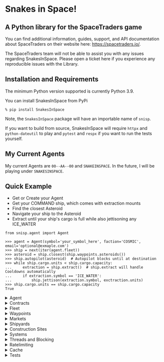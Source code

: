 # Snakes in Space!
## A Python library for the SpaceTraders game

You can find additional information, guides, support, and API documentation about SpaceTraders on their website here: https://spacetraders.io/.


The SpaceTraders team will not be able to assist you with any issues regarding SnakesInSpace. Please open a ticket here if you experience any reproducible issues with the Library.

## Installation and Requirements

The minimum Python version supported is currently Python 3.9.

You can install SnakesInSpace from PyPi

```
% pip install SnakesInSpace
```

Note, the `SnakesInSpace` package will have an importable name of `snisp`.

If you want to build from source, SnakesInSpace will require `httpx` and `python-dateutil` to play and `pytest` and `respx` if you want to run the tests yourself.

## My Current Agents

My current Agents are `00--AA--00` and `SNAKEINSPACE`. In the future, I will be playing under `SNAKESINSPACE`.



## Quick Example

* Get or Create your Agent
* Get your COMMAND ship, which comes with extraction mounts
* Find the closest Asteroid
* Navigate your ship to the Asteroid
* Extract until your ship's cargo is full while also jettisoning any ICE_WATER

```python3
from snisp.agent import Agent

>>> agent = Agent(symbol='your_symbol_here', faction='COSMIC', email='optional@exmaple.com')
>>> ship = next(iter(agent.fleet))
>>> asteroid = ship.closest(ship.waypoints.asteroids())
>>> ship.autopilot(asteroid)  # Autopilot blocks until at destination
>>> while ship.cargo.units < ship.cargo.capacity:
...     extraction = ship.extract()  # ship.extract will handle Cooldowns automatically
...     if extraction.symbol == 'ICE_WATER':
...         ship.jettison(extraction.symbol, exctraction.units)
>>> ship.cargo.units == ship.cargo.capacity
True
```



<details>
<summary>Agent</summary>

The `Agent` represents your Player in SpaceTraders.

```python3
from snisp.agent import Agent

>>> agent = Agent(symbol='your_symbol_here', faction='COSMIC', email='optional@exmaple.com')
>>> agent.symbol
'your_symbol_here'
>>> agent.token
'AGENT_TOKEN_STRING'
```

Your `symbol` is your callsign in SpaceTraders. The `email` field is entirely optional.

If you already know your `token`, you can also access your `Agent` directly by
```python3
>>> agent = Agent(symbol='your_symbol_here', token='your_spacetraders_token')
>>> agent.symbol
'your_symbol_here'
>>> agent.token
'your_spacetraders_token'
```

SpaceTraders is still in the Alpha phase so expect a full system restart every 2-3 weeks. If a restart occurs, you will have to manually reset your local config and attempt to log in again.

```python3
from snisp import agent

>>> agent = agent.Agent(symbol='your_symbol_here', faction='COSMIC', email='optional@exmaple.com')
>>> agent.data
snisp.exceptions.ClientError: Message: Failed to parse token. Token version does not match the server. Server resets happen on a weekly to bi-weekly frequency during alpha. After a reset, you should re-register your agent. Expected: v2.2.0, Actual: v2.1.5 | Code: 401 | Data: {'expected': 'v2.2.0', 'actual': 'v2.1.5'}
>>> snisp.agent.reset()
>>> agent = agent.Agent(symbol='your_symbol_here', faction='COSMIC', email='optional@exmaple.com')
>>> agent.data
PlayerData({'accountId': 'AGENT_TOKEN_ID', 'symbol': 'YOUR_SYMBOL_HERE', 'headquarters': 'X1-CC27-A1', 'credits': 100000, 'startingFaction': 'COSMIC', 'shipCount': 2})
```

It is up to the user to handle resetting their own account and managing their tokens across devices.


The default `Faction` is "COSMIC," which is guaranteed to work. The complete list of Factions is 
`AEGIS`, `ANCIENTS`, `ASTRO`, `COBALT`, `CORSAIRS`, `COSMIC`, `CULT`, `DOMINION`, `ECHO`, `ETHEREAL`, `GALACTIC`, `LORDS`, `OBSIDIAN`, `OMEGA`, `QUANTUM`, `SHADOW`, `SOLITARY`, `UNITED`, and `VOID`. Not all `Factions` may be supported at this time by SpaceTraders. If in doubt, use "COSMIC."


**Accessing Your Agent**

You can access your Agent from any SnakesInSpace object.

From your ship,

```python3
>>> ship = agent.fleet('SHIP_SYMBOL')
>>> ship.agent
Agent(symbol='your_symbol_here', faction='COSMIC', email='optional@exmaple.com')
```

from a waypoint,

```python3
>>> ship = agent.fleet('SHIP_SYMBOL')
>>> waypoint = next(iter(ship.waypoints))
>>> waypoint.agent
Agent(symbol='your_symbol_here', faction='COSMIC', email='optional@exmaple.com')
```

and so on.

Each `Agent` will have its own lock accessible at `agent.lock`. The lock is used internally but can also be used by the user. The lock type is a reentrant lock (`threading.RLock`).
</details>

<details>
<summary>Contracts</summary>

Every new `Agent` starts with an open `Contract`. `Contract`s can be a great way to jump-start a new game.

Your `Contracts` will be accessible via your `Agent`. For instance, to get the current `Contract`, simply call

```python3
>>> contract = agent.contracts.current
>>> contract
Contract({'id': 'CONTRACT_ID', 'factionSymbol': 'COSMIC', 'type': 'PROCUREMENT', 'terms': {'deadline': '2024-08-24T14:15:22Z', 'payment': {'onAccepted': 151237, 'onFulfilled': 388895}, 'deliver': [{'tradeSymbol': 'IRON_ORE', 'destinationSymbol': 'X1-BD70-A1', 'unitsRequired': 60, 'unitsFulfilled': 0}]}, 'accepted': False, 'fulfilled': False, 'expiration': '2024-08-24T14:15:22Z', 'deadlineToAccept': '2024-08-24T14:15:22Z'})
```

According to your current `Contract`, you need to deliver 60 units of "IRON_ORE" to a `Waypoint` at "X1-BD70-A1." Before you can deliver items to a `Contract`, you will first need to accept it. According to,

```python3
>>> contract.accepted
False
```

the `Contract` has not been accepted. To accept the `Contract`, accept it via the `Contract.accept` method like

```python3
>>> contract.accept()
>>> contract.accepted
True
```
The `Contract.accept` method is idempotent, so you can call it as many times as you want.

If you have "IRON_ORE" in your `ship`'s cargo and you're already at the `contract.terms.deliver[0].destination_symbol`, you can deliver the resources by using the `contract.deliver` method, as shown below

```python3
>>> ship = agent.fleet('SHIP_SYMBOL')  # The ship at destinationSymbol
>>> ship.cargo.inventory  # This ship has 10 units of IRON_ORE in it's cargo
[Inventory({'symbol': 'IRON_ORE', 'name': 'Iron Ore', 'description': 'DESCRIPTION', 'units': 10})]
>>> contract.deliver(ship, 'IRON_ORE')  # or contract.deliver(ship, 'IRON_ORE', max_units=10)
>>> contract
Contract({'id': 'CONTRACT_ID', 'factionSymbol': 'COSMIC', 'type': 'PROCUREMENT', 'terms': {'deadline': '2024-08-24T14:15:22Z', 'payment': {'onAccepted': 151237, 'onFulfilled': 388895}, 'deliver': [{'tradeSymbol': 'IRON_ORE', 'destinationSymbol': 'X1-BD70-A1', 'unitsRequired': 60, 'unitsFulfilled': 10}]}, 'accepted': True, 'fulfilled': False, 'expiration': '2024-08-24T14:15:22Z', 'deadlineToAccept': '2024-08-24T14:15:22Z'})
>>> ship.cargo
Cargo({'capacity': 40, 'units': 0, 'inventory': []})
```

A `contract` will automatically update to show you delivered the 10 units of "IRON_ORE" from your ship to the `contract`. Your `ship`'s cargo will be updated automatically as well.

The `max_units` kwarg is entirely optional. If not specified, the `deliver` method will automatically deliver either the maximum units of `trade_symbol` in the `ship`'s cargo or the maximum remaining required units of `trade_symbol` for the `contract`.

Warnings will be logged if you attempt to `deliver` items to a contract that has either had all the remaining units fulfilled or if there are no units of `trade_symbol` in the `ship`'s cargo.

Once you've delivered all of the necessary units to the `contract`'s `Waypoint`, you can fulfill it by calling the `contract.fulfill` method, like

```python3
>>> contract.fuflill()
>>> contract.fulfilled
True
```

`fulfill` works like `accept` in that it is idempotent.


A `contract` instance is not thread safe and may become stale if ships in other threads `deliver` items. To get a fresh instance of the `contract`, you can always call

```python3
>>> contract = contract.refresh()
```

which will return a new `contract` object.


**New Contracts**

Once you've fulfilled a `contract`, you can move on to the next one.

Begin by navigating any ship to a `Waypoint` with a `Faction` and then calling `ship.negotiate_contract()`. The new `contract` will not be accepted by default, so you will have to call `contract.accept()` before you can begin delivering items to it.

The quickest way to get a new `contract` is reproduced below for convenience:

```python3
>>> ship = agent.fleet('SHIP_SYMBOL')
>>> wp_with_faction = (i for i in ship.waypoints if i.faction.symbol)
>>> wp = ship.closest(wp_with_faction)
>>> ship.autopilot(wp)
>>> contract = ship.negotiate_contract()
>>> contract.accept()
```

`ship.autopilot` and `ship.closest` will be covered in the **Fleet** section.


**Exceptions**

`ContractNotAcceptedError` will be raised if you attempt to `deliver` items to a `contract` that has not been accepted.

`ContractFulfilledError` will be raised if you attempt to `deliver` items to a `contract` that has already been fulfilled.

`ContractDeadlineError` will be raised if you attempt to `deliver` items to a `contract` that has already expired.

For additional Errors, see the "Contract Error Codes" found in `snisp.exceptions`.


**Helper Properties**

A `contract` has a few helper properties.

```python3
>>> contract.expired  # Boolean for if the contract has already expired
>>> contract.extractable  # Boolean for if items not yet fulfilled in the contract have tradeSymbols that can be extracted from an Asteroid
>>> contract.siphonable  # Boolean for if items not yet fulfilled in the contract have tradeSymbols that can be siphoned from a Gas Giant
```
</details>

<details>
<summary>Fleet</summary>

By default, a new Agent will receive a command `ship` and a `probe`. As you continue to play and purchase additional `ships`, `probes`, and `drones`, your fleet will be easily managable from your `agent.fleet`.

```python3
# Iterate over the whole fleet for all available ships
>>> whole_fleet = list(agent.fleet)

# Get a ship by symbol
>>> ship = agent.fleet('SHIP_SYMBOL')

# Get the first ship, which will be the default COMMAND ship
>>> ship = next(iter(agent.fleet))

# Get all available Drones
>>> drones = list(agent.fleet.drones())

# Get all available Mining Drones
>>> mining_drones = list(agent.fleet.mining_drones())

# Get all available Siphon Drones
>>> siphon_drones = list(agent.fleet.siphon_drones())

# Get all available Probes
>>> probes = list(agent.fleet.probes())

# Get all available Shuttles
>>> shuttles = list(agent.fleet.shuttles())

# Get all available Ships, excluding probes and drones
>>> ships = list(agent.fleet.ships())
```

It's important to remember that `fleet` itself, `drones`, `mining_drones`, `siphon_drones`, `probes`, `ships`, and `shuttles` are iterables. This can cause issues if you assign a variable to an initialized iterable and attempt to iterate over it more than once.


```python3
>>> probes = agent.fleet.probes()
>>> _ = list(probes)  # Default, the single starting probe
>>> list(probes)
[]  # "probes" iterable has been exhausted
```

This is intentional as there may have been additional probes purchased between the two calls.

A nice side effect of this is that any additional ships purchased between when iterating over `agent.fleet` starts and finishes will be returned. For example,

```python3
>>> for ship in agent.fleet:
...     do_something(ship)  # operation that takes a long time
...     # Additional ship was purchased in a another thread
...     # The new ship will be called to `do_something`
```

As always, you can avoid this side effect by building the list of ships ahead of time with `ships = list(agent.fleet)`.


### Ship

A `ship` returned by `agent.fleet` will be a `snisp.fleet.Ship` instance. 

```python3
>>> ship = next(iter(agent.fleet))  # Starting ship. This will be the default COMMAND ship
>>> ship.registration.role
'COMMAND'
>>> ship.symbol
'YOUR_SYMBOL_HERE-1'
```

Like all SnakesInSpace objects, it will be created from the JSON data returned by the SpaceTraders API. For instance, below is the example data for `GET https://api.spacetraders.io/v2/my/ships/{shipSymbol}` as returned by the SpaceTraders API:

```json
{
  "data": {
    "symbol": "YOUR_SYMBOL_HERE-1",
    "registration": {
      "name": "string",
      "factionSymbol": "string",
      "role": "COMMAND"
    },
    "nav": {
      "systemSymbol": "string",
      "waypointSymbol": "string",
      "route": {
        "destination": {
          "symbol": "string",
          "type": "PLANET",
          "systemSymbol": "string",
          "x": 0,
          "y": 0
        },
        "origin": {
          "symbol": "string",
          "type": "PLANET",
          "systemSymbol": "string",
          "x": 0,
          "y": 0
        },
        "departureTime": "2024-08-24T14:15:22Z",
        "arrival": "2024-08-24T14:15:22Z"
      },
      "status": "IN_TRANSIT",
      "flightMode": "CRUISE"
    },
    "crew": {
      "current": 0,
      "required": 0,
      "capacity": 0,
      "rotation": "STRICT",
      "morale": 0,
      "wages": 0
    },
    "frame": {
      "symbol": "FRAME_PROBE",
      "name": "string",
      "description": "string",
      "condition": 0,
      "moduleSlots": 0,
      "mountingPoints": 0,
      "fuelCapacity": 0,
      "requirements": {
        "power": 0,
        "crew": 0,
        "slots": 0
      }
    },
    "reactor": {
      "symbol": "REACTOR_SOLAR_I",
      "name": "string",
      "description": "string",
      "condition": 0,
      "powerOutput": 1,
      "requirements": {
        "power": 0,
        "crew": 0,
        "slots": 0
      }
    },
    "engine": {
      "symbol": "ENGINE_IMPULSE_DRIVE_I",
      "name": "string",
      "description": "string",
      "condition": 0,
      "speed": 1,
      "requirements": {
        "power": 0,
        "crew": 0,
        "slots": 0
      }
    },
    "cooldown": {
      "shipSymbol": "string",
      "totalSeconds": 0,
      "remainingSeconds": 0,
      "expiration": "2024-08-24T14:15:22Z"
    },
    "modules": [
      {
        "symbol": "MODULE_MINERAL_PROCESSOR_I",
        "capacity": 0,
        "range": 0,
        "name": "string",
        "description": "string",
        "requirements": {
          "power": 0,
          "crew": 0,
          "slots": 0
        }
      }
    ],
    "mounts": [
      {
        "symbol": "MOUNT_GAS_SIPHON_I",
        "name": "string",
        "description": "string",
        "strength": 0,
        "deposits": [
          "QUARTZ_SAND"
        ],
        "requirements": {
          "power": 0,
          "crew": 0,
          "slots": 0
        }
      }
    ],
    "cargo": {
      "capacity": 0,
      "units": 0,
      "inventory": [
        {
          "symbol": "PRECIOUS_STONES",
          "name": "string",
          "description": "string",
          "units": 1
        }
      ]
    },
    "fuel": {
      "current": 300,
      "capacity": 400,
      "consumed": {
        "amount": 100,
        "timestamp": "2024-08-24T14:15:22Z"
      }
    }
  }
}
```

This data, like all objects returned by `agent`, `fleet`, `waypoints`, `markets`, and `systems`, will be directly accessible to their respective object via dot-lookups. For convenience, the "data" in the JSON data is skipped to make accessing more convenient.

Need to check the current fuel level?

```python3
>>> ship.fuel.current
300
```

Need to check the current status of a `ship`'s flight mode?

```python3
>>> ship.nav.flight_mode
'CRUISE'
```

For convenience, you can access attributes via their original camelCase, e.g., flightMode, or via snake_case, e.g., flight_mode. For instance, the previous lookup could also be done instead as


```python3
>>> ship.nav.flightMode
'CRUISE'
```

The `.to_dict()` helper function can translate the data into a Python dictionary for convenience, too. This is especially handy for pretty-printing.

```python3
>>> ship.fuel.to_dict()
{'current': 300, 'capacity': 400, 'consumed': {'amount': 100, 'timestamp': '2024-08-24T14:15:22Z'}}
```

Each dict key will represent a dot-lookup attribute.

```python3
>>> ship.fuel.consumed.amount
100
```

which is equivalent to


```python3
>>> ship.to_dict()['fuel']['consumed']['amount']
100
```


Like all objects created by SnakesInSpace, they are not inherentely thread safe. If a seperate thread updates the `ship` associated with the `ship`'s `ship.symbol`, the reference may become stale. To return a new, up-to-date instance of a `ship`, call

```python3
>>> ship = ship.refresh()
>>> ship.refresh().cargo  # Can be done in-place, too
```

**Navigation**

Moving a ship between `Waypoints` is the most important aspect of the game and much care has been taken to make it as simple as possible.


*Navigate*

The default `ship.navigate` method accepts a `Waypoint` as an arg and a boolean `raise_error` kwarg. The `Waypoint` can be any `Waypoint` type that is found in the same System as the ship. The optional kwarg, `raise_error`, tells the function if it should raise an error if any exceptions occur or suppress and return the error. By default, `raise_error` is `True`.

The `raise_error` kwarg can be ignored by most users.

A typical `navigate` scenario would be to vist the closest `Waypoint`.

```python3
>>> ship = next(iter(agent.fleet))
>>> waypoint = ship.closest(ship.waypoints)
>>> waypoint.symbol
X1-BD70-J64
>>> waypoint.type
ASTEROID
>>> ship.navigate(waypoint)
```

If the `navigate` request is succesful, control will be returned back to the caller immediately and you can begin processing requests for other `ships` in the same thread.


*Autopilot*

A convenience method, `ship.autopilot`, was created to take the guesswork out of navigating, refueling, and controlling flight modes that is inherit to `ship.navigate`. Any situation in which a `ship` can use `ship.navigate`, it could more easily use `ship.autopilot`

```python3
>>> ship = next(iter(agent.fleet))
>>> waypoint = ship.closest(ship.waypoints)
>>> waypoint.symbol
X1-BD70-J64
>>> waypoint.type
ASTEROID
>>> ship.autopilot(waypoint)  # Blocks until at destination
>>> ship.nav.waypoint_symbol  # Current location
X1-BD70-J64
>>> ship.nav.route.destination.symbol  # Last navigation's destination symbol
X1-BD70-J64
>>> ship.nav.route.destination.type  # Last navigation's destination type
ASTEROID
```

Now, with `ship.autopilot`, the library will attempt to `navigate` to the `Waypoint`, but, if it fails due to distance or lack of fuel, `autopilot` will automatically control refuelling and updating flight modes accordingly to get you to the `Waypoint` as quickly as possible.

There are a few caveats with this approach, namely, by design, `autopilot` will block so control will not be returned to the thread until the `ship` reaches the `Waypoint`; and, there is always an off-chance the call to `navigate` from within `autopilot` will use exactly the correct amount of fuel to get you to the destination.

For the former, all calls to `ship.autopilot` should be done via a thread if blocking is an issue.

For the latter, if a `ship` does become "dead" in the water in that it cannot refuel itself at the destination, the `ship` will be added to the `agent`'s `agent.dead_ships` dictionary and skipped on all subsequent `agent.fleet` iterations. It is possible to `navigate` another `ship` to the dead `ship`'s location to manually `transfer` fuel, but that is up to the user.

`ship.autopilot` does accept a `done_callback` kwarg. The callback, so long as it is `callable()`, will be executed before returning control back to the thread. This is convenient if you, say, want to navigate to a `Waypoint` and make an extraction before waiting for the next thread loop.

```python3
>>> ship = next(iter(agent.fleet))
>>> asteroid = ship.closest(ship.waypoints.asteroids())
>>> ship.autopilot(asteroid, done_callback=ship.extract)
```

By default, `ship.autopilot` will attempt to `refuel` at every navigation stage, as well as before returning control back to the thread.


*Navigating with Probes*

In the current iteration, `Probes` in SpaceTraders do not require fuel.

```python3
>>> probe = next(iter(agent.fleet.probes()))
>>> probe.fuel
Fuel({'current': 0, 'capacity': 0, 'consumed': {'amount': 0, 'timestamp': '2024-03-03T16:18:13.155Z'}})
```

Due to this, you can just yeet them without regard by calling `.navigate` and fire-and-forgetting it.

```python3
>>> for probe in agent.fleet.probes():
...     if probe.nav.status != 'IN_TRANSIT:
...         if probe.nav.flight_mode != 'CRUISE':
...             probe.update_flight_mode('CRUISE')
...         probe.navigate(AnyWaypointInTheSystem)
```

You do not need to use `.autopilot` in this situation.


*Changing Flight Modes*

You can manually change flight modes by calling `ship.update_flight_mode` with 'DRIFT', 'STEALTH', 'CRUISE',  or 'BURN'. Note that `ship.autopilot` will change your flight mode to `CRUISE` by default.


*Refuel*

As mentioned previously, if you stick with `ship.autopilot`, you will not need to manually refuel. If you wish to refuel on your own, you can always call `ship.refuel` when located at a `Waypoint` that exports or exchanges FUEL.

For convenience, the `ship` object has a `closest_fuel` method that can find the closest available `Waypoint` that sells fuel.

```python3
>>> ship = next(iter(agent.fleet))
>>> fuel_station = ship.closest_fuel()
>>> ship.navigate(fuel_station)
>>> ship.refuel()
```

You can also refuel from fuel found in the `ship.cargo` by calling
```python3
>>> ship = next(iter(agent.fleet))
>>> ship.refuel(from_cargo=True)
```

This can be helpful for refueling dead ships.

Refuel also has an `ignore_errors` kwarg that accepts a boolean. If `True`, any exception raised while refueling will be suppressed and the exception will be returned instead. This is convenient for attempting to refuel at every `Waypoint` because why not.


*Jump*

Each System has at least one `JumpGate` that allows the `ship` to navigate between Systems. To use a `JumpGate`, the gate will need to be fully constructed and the `ship` will need to be located at the `Waypoint`.

```python3
>>> ship = next(iter(agent.fleet))
>>> jump_gate = next(iter(ship.waypoints.jump_gates()))
>>> jump_gate.is_under_construction
False
>>> ship.autpilot(jump_gate)
>>> next_system = jump_gate.data.connections[0]  # .connections will contain a list with all of the connected systems
>>> ship.jump(next_system)
```


*Warp*

A `ship` with the `Warp Drive` Mount installed can also `warp` to other Systems.

```python3
>>> ship = next(iter(agent.fleet))
>>> next_system = next(i for i in ship.agent.systems if i.symbol != ship.nav.system_symbol)
>>> ship.warp(next_system)
```


**Market Actions**


*Purchase*

"Traders" is in the name of the game so purchasing items at `Markets` is an integral function.

Purchasing items is as simple as navigating to the `Market` and purchasing as much as you can afford.

```python3
>>> ship = next(iter(agent.fleet))
>>> ship.cargo.inventory
[]
>>> market = ship.closest(ship.markets.exports('GOLD'))
>>> ship.autopilot(market)
>>> transaction = ship.purchase('GOLD', 40)
>>> ship.cargo.inventory
[Inventory({'symbol': 'GOLD', 'name': 'Gold', 'description': 'DESCRIPTION', 'units': 40})]
```

*Autopurchase*

There are some caveats to `purchase`, such as, having the necessary credits, the `Market` selling the good in the required number of units, etc., that are handled for you with `ship.autopurchase`.

`ship.autopurchase` accepts the good symbol to purchase as the first arg and then optional kwargs of `max_units` and `buffer`, with defaults of 0 and 200_000, respectively.

If `max_units` > 0, at most `max_units` will be purchased. Otherwise, `ship.autopurchase` will purchase as many units of the goods as you can either hold or afford.

The `buffer` will be your credits buffer. The default 200_000 limit means you will be able to purchase up to `max_units` so long as your current `agent.data.credits` - `buffer` >= purchase price. To remove the `buffer`, just pass a 0.

Another benefit of `ship.autopurchase` is it handles the maximum units per transaction that the `Market` will allow.

```python3
>>> agent.data.credits
1_000_000
>>> ship = next(iter(agent.fleet))
>>> ship.cargo.inventory
[]
>>> market = ship.closest(ship.markets.exports('GOLD'))
>>> ship.autopilot(market)
>>> transactions = ship.autopurchase('GOLD')
>>> for transaction in transactions:
...     print(transaction.units)
20
20
>>> ship.cargo.inventory
[Inventory({'symbol': 'GOLD', 'name': 'Gold', 'description': 'DESCRIPTION', 'units': 40})]
>>> agent.data.credits
800_000
```

limited by a buffer

```python3
>>> agent.data.credits
300_000
>>> ship = next(iter(agent.fleet))
>>> ship.cargo.inventory
[]
>>> market = ship.closest(ship.markets.exports('GOLD'))
>>> ship.autopilot(market)
>>> transactions = ship.autopurchase('GOLD', buffer=200_000)  # Default buffer
>>> for transaction in transactions:
...     print(transaction.units)
20
>>> ship.cargo.inventory
[Inventory({'symbol': 'GOLD', 'name': 'Gold', 'description': 'DESCRIPTION', 'units': 20})]
>>> agent.data.credits
200_000
```

As you can see, `ship.autopurchase` absolves you of tracking units per transaction, `credits` and `cargo.capacity`.

Each attempt to make a purchase in `autopurchase` will be done under the `agent.lock` to gaurantee there are no race conditions with regards to your credit buffer when multiple threads are attempting purchases.


*Sell, Sell All, Sell off Cargo*

Once you've extracted or purchased items you wish to sell, you can do so with three different methods: `ship.sell`, `ship.sell_all`, and `ship.sell_off_cargo`.

The basic `ship.sell` works as

```python3
>>> agent.data.credits
100_000
>>> ship.cargo.inventory
[Inventory({'symbol': 'GOLD_ORE', 'name': 'Gold Ore', 'description': 'DESCRIPTION', 'units': 35})]
>>> market = ship.closest(ship.markets.imports('GOLD_ORE'))
>>> ship.autopilot(market)
>>> transaction = ship.sell('GOLD_ORE', 20)
>>> transaction.units
20
>>> transaction.trade_symbol
GOLD_ORE
>>> ship.cargo.inventory
[Inventory({'symbol': 'GOLD_ORE', 'name': 'Gold Ore', 'description': 'DESCRIPTION', 'units': 15})]
>> agent.data.credits
100_500
```

Attempting to sell items not found in your `ship.cargo` or more than the number of units in the `ship.cargo` will lead to exceptions.

Your `ship` will need to be located at a `Market` that imports the good.

To sell all items of a good in your `ship.cargo`, you can use the `ship.sell_all` method

```python3
>>> agent.data.credits
100_000
>>> ship.cargo.inventory
[Inventory({'symbol': 'GOLD_ORE', 'name': 'Gold Ore', 'description': 'DESCRIPTION', 'units': 35})]
>>> market = ship.closest(ship.markets.imports('GOLD_ORE'))
>>> ship.autopilot(market)
>>> transactions = ship.sell_all('GOLD_ORE')
>>> for transaction in transactions:
...     print(transaction.units)
20
15
>>> ship.cargo
Cargo({'capacity': 40, 'units': 0, 'inventory': []})
>> agent.data.credits
100_750
```

The `ship.sell_all` method will perform the necessary number of `ship.sell`'s until all units of the good in your `ship.cargo` have been sold. You can see from the returned `transactions` the `Market` the `ship` was located at accepted at most 20 units per transaction. The number of units per transaction will differ from `Market` to `Market` and from trade good to trade good within a single `Market`.

`ship.sell_all` handles trade volume automatically and is the preferred means of selling goods.

As always, your `ship` will still need to be located at a `Market` that imports the good.

Sometimes you just want to clear out your `ship.cargo` without jettisoning everything and losing the potential credits. To do this, call `ship.sell_off_cargo`

```python3
>>> agent.data.credits
100_000
>>> ship.cargo.inventory
[Inventory({'symbol': 'GOLD_ORE', 'name': 'Gold Ore', 'description': 'DESCRIPTION', 'units': 35}), Inventory({'symbol': 'IRON_ORE', 'name': 'Iron Ore', 'description': 'DESCRIPTION', 'units': 5})
>>> transactions = ship.sell_off_cargo()
>>> for transaction in transactions:
...     print(transaction.symbol, transaction.units)
('GOLD_ORE', 20)
('GOLD_ORE', 15)
('IRON_ORE', 5)
>>> ship.cargo
Cargo({'capacity': 40, 'units': 0, 'inventory': []})
>> agent.data.credits
100_850
```

If you only want to sell off all of your `GOLD_ORE`, you could call `ship.sell_off_cargo("GOLD_ORE")` to leave your `IRON_ORE` safe in your `ship.cargo`.

The `ship.sell_off_cargo` method is convenient because it will automatically navigate to the closest `Market` which imports each good. Note, this entails the method will block until all navigation has completed.



**Ship Actions**

A `ship` has a number of actions it can perform, depending on the installed Mounts and Modules.

*Survey*

If the ship is located at a `Waypoint` that supports `survey` and the `ship.can_survey`, a survey can be performed via

```python3
>>> survey = ship.waypoints.survey()
```

A single call to `survey` will return multiple "surveys." For example, the "surveys" in the previous `survey` can be found at

```python3
>>> survey.surveys
[{'signature': 'string', 'symbol': 'string', 'deposits': [{'symbol': 'string'}], 'expiration': '2024-08-24T14:15:22Z', 'size': 'SMALL'}]
```

When using a `survey` with a `extract_with_survey`, you will only pass one of the `survey.surveys` to the method. 

A `ship` will enter a cooldown period after performing a survey. The cooldown will prevent the ship from performing various tasks until the cooldown period has completed. SnakesInSpace handles this automaticaly for you, so you can attempt another survey and SnakesInSpace will block until the cooldown period has passed before making the request.

All actions that require a cooldown period to pass will be handled automatically.


*Extraction*

If the ship is located at a `Waypoint` that supports `extraction` and the `ship.can_mine`, exctraction can be done via

```python3
>>> ship.cargo
Cargo({'capacity': 40, 'units': 0, 'inventory': []})
>>> extraction = ship.extract()
>>> extraction.symbol
GOLD_ORE
>>> extraction.units
4
>>> ship.cargo.inventory
[Inventory({'symbol': 'GOLD_ORE', 'name': 'Gold Ore', 'description': 'DESCRIPTION', 'units': 4})]
```


*Extraction with Survey*

To get the best extraction results, you can make an extraction with a survey by calling `exctract_with_survey` while passing a `survey` from a `survey.surveys` to the method. The `survey` in question can be created by any ship.


```python3
>>> ship.cargo
Cargo({'capacity': 40, 'units': 0, 'inventory': []})
>>> survey = ship.waypoints.survey()
>>> survey.surveys[0]
Survey({'signature': 'X1-CC27-CB5A-F0AB4D', 'symbol': 'X1-CC27-CB5A', 'deposits': [{'symbol': 'ALUMINUM_ORE'}, {'symbol': 'QUARTZ_SAND'}, {'symbol': 'COPPER_ORE'}, {'symbol': 'IRON_ORE'}, {'symbol': 'COPPER_ORE'}], 'expiration': '2024-03-10T23:47:07.218Z', 'size': 'SMALL'}) 
>>> extraction = ship.extract_with_survey(survey[0])  # Will block until cooldown from survey has finished
>>> extraction.symbol
COPPER_ORE
>>> extraction.units
8
>>> ship.cargo.inventory
[Inventory({'symbol': 'COPPER_ORE', 'name': 'Copper Ore', 'description': 'DESCRIPTION', 'units': 8})]
```

The `Survey` class has a helper method, `.best`, that accepts a `survey` object which was returned by `ship.survey()`. `.best` will return the "best" `survey` in `survey.surveys`.  If you're looking for specific deposits, you can pass the the deposit symbols to `.best` so only `surveys` which contain all of the deposit symbols will be returned or `None` if none of the deposit symbols are found in a `survey.surveys`.


```python3
>>> survey = ship.waypoints.survey()
>>> survey.best()
Survey({'signature': 'X1-CC27-CB5A-F0AB4D', 'symbol': 'X1-CC27-CB5A', 'deposits': [{'symbol': 'ALUMINUM_ORE'}, {'symbol': 'QUARTZ_SAND'}, {'symbol': 'COPPER_ORE'}, {'symbol': 'IRON_ORE'}, {'symbol': 'COPPER_ORE'}], 'expiration': '2024-03-10T23:47:07.218Z', 'size': 'LARGE'}) 
>>> survey.best('QUARTZ_SAND', 'GOLD_ORE')  # No GOLD_ORE found in any of the survey.surveys
None
>>> survey.best('QUARTZ_SAND', 'IRON_ORE')
Survey({'signature': 'X1-CC27-CB5A-F0AB4D', 'symbol': 'X1-CC27-CB5A', 'deposits': [{'symbol': 'ALUMINUM_ORE'}, {'symbol': 'QUARTZ_SAND'}, {'symbol': 'COPPER_ORE'}, {'symbol': 'IRON_ORE'}, {'symbol': 'COPPER_ORE'}], 'expiration': '2024-03-10T23:47:07.218Z', 'size': 'LARGE'}) 
```


Attempting to `extract_with_survey` with a `survey` that has already expired will raise a `snisp.exceptions.ShipSurveyExpirationError` error.

Attempting to `extract_with_survey` with an invalid `survey` will raise a `snisp.exceptions.ShipSurveyVerificationError` error.

To see all `Survey` related errors, see `snisp.exceptions`.


*Siphon*

If the ship is located at a Waypoint that supports `siphon` and the `ship.can_siphon`, siphoning can be done via

```python3
>>> ship.cargo
Cargo({'capacity': 40, 'units': 0, 'inventory': []})
>>> siphon = ship.siphon()
>>> siphon.symbol
LIQUID_HYDROGEN
>>> siphon.units
4
>>> ship.cargo.inventory
[Inventory({'symbol': 'LIQUID_HYDROGEN', 'name': 'Liquid Hydrogen', 'description': 'DESCRIPTION', 'units': 4})]
```


*Jettison*

You can jettison unwanted items in your `ship.cargo` by calling `ship.jettison`

```python3
>>> ship.cargo.inventory
[Inventory({'symbol': 'GOLD_ORE', 'name': 'Gold Ore', 'description': 'DESCRIPTION', 'units': 4})]
>>> ship.jettison('GOLD_ORE', units=2)
>>> ship.cargo.inventory
[Inventory({'symbol': 'GOLD_ORE', 'name': 'Gold Ore', 'description': 'DESCRIPTION', 'units': 2})]
```


*Refine*

If there are at least 30 units of an Ore in your `ship.cargo.inventory` and the `ship.can_refine`, you can refine the 30 units of Ore into 1 refined unit through `ship.refine`.

```python3
>>> ship.cargo.inventory
[Inventory({'symbol': 'GOLD_ORE', 'name': 'Gold Ore', 'description': 'DESCRIPTION', 'units': 35})]
>>> ship.refine('GOLD')
>>> ship.cargo.inventory
[Inventory({'symbol': 'GOLD_ORE', 'name': 'Gold Ore', 'description': 'DESCRIPTION', 'units': 5}), Inventory({'symbol': 'GOLD', 'name': 'Gold', 'description': 'DESCRIPTION', 'units': 1})]
```


*Scan*

You can scan for nearby ships in the current System with `ship.scan`

```python3
>>> nearby_ships = list(ship.scan())
```

SpaceTraders does not make it explicit who the owner of a scanned ship is, so SnakesInSpace currently assumes scanned ships are owned by the Agent. Attempting to perform actions on a ship you do not own will lead to undefined consequences.


*Chart*

You can create a `Chart` of an uncharted `Waypoint` that a `ship` is located at by calling `.chart`

```python3
>>> ship.waypoints.chart()
```

If the `Waypoint` was already charted, a Warning will be logged but no Exception will be raised.

There is a convenience function, `is_uncharted`, in `snisp.waypoints` for checking if a `Waypoint` is uncharted.

```python3
from snisp.waypoints import is_uncharted

>>> waypoint = ship.waypoints.get()  # Get the current Waypoint at the ship's location
>>> if is_uncharted(waypoint):
...     ship.waypoints.chart()
```


*Transfer*

You can transfer cargo beteween two `ship`s via `ship.transfer`

```python3
>>> ship_from = agent.fleet('FROM_SHIP')
>>> ship_to = agent.fleet('TO_SHIP')
>>> ship_from.cargo.inventory
[Inventory({'symbol': 'GOLD_ORE', 'name': 'Gold Ore', 'description': 'DESCRIPTION', 'units': 35}), Inventory({'symbol': 'IRON_ORE', 'name': 'Iron Ore', 'description': 'DESCRIPTION', 'units': 5})
>>> ship_to.cargo
Cargo({'capacity': 40, 'units': 0, 'inventory': []})
>>> ship_from.transfer(ship_to, symbol='GOLD_ORE', units=35)
>>> ship_from.cargo.inventory
[Inventory({'symbol': 'IRON_ORE', 'name': 'Iron Ore', 'description': 'DESCRIPTION', 'units': 5})
>>> ship_to.cargo.inventory
[Inventory({'symbol': 'GOLD_ORE', 'name': 'Gold Ore', 'description': 'DESCRIPTION', 'units': 35})]
```

Exceptions will be raised if you attempt to transfer goods not found in the "from" ship or if there are unit mismatches in either ship.


*Orbit, Dock*

Almost every action will require the `ship` to either be `IN_ORBIT` or `DOCKED` before it can be executed. You can check the status of the `ship` with `ship.nav.status`. To ensure you have the most up-to-date version, you can always do `ship.refresh().nav.status`.

The library will take care of all calls to `ship.orbit()` and `ship.dock()`, so this is not something a user has to worry about.


*Closest, Farthest*

As you've seen sprinkled throughout the guide, the `ship` object does have helper methods of `ship.closest` and `ship.farthest`. Each method will accept any number of iterables and return either the closest or farthest `Waypoint` to the `ship`'s current location.


```python3
>>> ship = next(iter(agent.fleet))
>>> closest_asteroid = ship.closest(
...     ship.waypoints.asteroid_bases(),
...     ship.waypoints.asteroids(),
...     ship.waypoints.enginereed_asteroids(),
...     ship.waypoints.asteroids_fields()
... )
>>> ship.autopilot(closest_asteroid)
```

You can also do `ship.farthest` if you want?


**Waypoints, Markets, Shipyards**

The respective `Waypoints`, `Markets`, and `Shipyards` in the `ship`'s current System are directly accesible via

```python3
>>> ship.waypoints
>>> ship.markets
>>> ship.shipyards
```

See their respective sections for for additional information.


**Exceptions**

There are too many `agent.fleet` and `ship` related exceptions to cover here. Please check `snisp.exceptions` for an exhaustive list of exceptions.


**Helper Properties**

Below are some helper properties for things like arrival times, current location, and capabilities.

```python3
>>> ship.arrival  # Seconds to arriving at destination or 0
>>> ship.location  # The ships current Location object
>>> ship.at_market  # Boolean for if the ship is currently DOCKED or IN_ORBIT at a Market
>>> ship.at_shipyard  # Boolean for if the ship is currently DOCKED or IN_ORBIT at a Shipyard
>>> ship.can_mine  # Boolean for if the ship has a Mining Mount
>>> ship.can_siphon  # Boolean for if the ship has a Siphoning Mount
>>> ship.can_refine_gas  # Boolean for if the ship can refine gas onboard
>>> ship.can_refine_ore  # Boolean for if the ship can refine ore onboard
>>> ship.can_survey  # Boolean for if the ship has a Surveying Mount
```
</details>

<details>
<summary>Waypoints</summary>

In SpaceTraders, `Waypoints` are the fundamental location points within a System. All `Markets`, `Shipyards`, `Asteroids`, etc., are necessarily and suffiecient to being a `Waypoint`.

You can see all `Waypoints` in a `ship`'s System by iterating over `ship.waypoint` directly.

```python3
>>> ship = next(iter(agent.fleet))
>>> waypoints = list(ship.waypoints)
```

Each `Waypoint` `type`has a convenience method for quick and convenient iteration.

For instance, to find all `Asteroids`, 

```python3
>>> ship = next(iter(agent.fleet))
>>> asteroids = list(ship.waypoints.asteroids())
>>> all(asteroid.type == 'ASTEROID' for asteroid in asteroids)
True
>>> asteroids == [waypoint for waypoint in ship.waypoints if waypoint.type == 'ASTEROID']
True
```

all `JumpGates`,
```python3
>>> ship = next(iter(agent.fleet))
>>> jump_gates = list(ship.waypoints.jump_gates())
>>> all(jump_gate.type == 'JUMP_GATE' for jump_gate in jump_gates)
True
>>> jump_gates == [waypoint for waypoint in ship.waypoints if waypoint.type == 'JUMP_GATE']
True
```

and so on.

Some `Waypoints` have unique traits that provide additional information about itself. You can filter for these traits by using the `traits` kwarg in the respective `ship.waypoints` methods.

```python3
>>> ship = next(iter(agent.fleet))
>>> asteroids = list(ship.waypoints.asteroids())
>>> sorted({i.symbol for w in asteroids for i in w.traits})
['COMMON_METAL_DEPOSITS', 'DEEP_CRATERS', 'EXPLOSIVE_GASES', 'HOLLOWED_INTERIOR', 'MICRO_GRAVITY_ANOMALIES', 'MINERAL_DEPOSITS', 'PRECIOUS_METAL_DEPOSITS', 'RADIOACTIVE', 'RARE_METAL_DEPOSITS', 'SHALLOW_CRATERS', 'UNSTABLE_COMPOSITION']
>>> radioactive_asteroids = list(ship.waypoints.asteroids(traits='RADIOACTIVE'))
>>> radioactive_asteroids == [w for w in ship.waypoints.asteroids() for i in w.traits if i.symbol == 'RADIOACTIVE']
True
```

You can use `traits` and `types` while calling `ship.waypoints` (`__call__`) directly as well. Internally, this is how SnakesInSpace finds `Markets`.

```python3
>>> ship = next(iter(agent.fleet))
>>> market_waypoints = list(ship.waypoints(traits='MARKETPLACE'))
>>> markets = list(ship.markets)
>>> len(market_waypoints) == len(markets)
True
>>> {i.symbol for i in market_waypoints} == {i.symbol for i in markets}
True
>>> sorted({market.type for market in markets})
['ASTEROID_BASE', 'ENGINEERED_ASTEROID', 'FUEL_STATION', 'JUMP_GATE', 'MOON', 'ORBITAL_STATION', 'PLANET']
```

For convenience, the `Waypoint` types methods are: 
`artificial_gravity_wells`, `asteroid_bases`, `asteroid_fields`, `asteroids`, `debris_fields`, `engineered_asteroids`, `gas_giants`, `gravity_wells`, `jump_gates`, `moons`, `nebulas`, `orbital_stations`, `planets`, and `shipyards`.

Also, for convenience, there is a `construction_sites` method for iterating over all `Waypoints` that are currently under construction. A `Waypoint` under construction will not have a specific type but will report if it's under construction by `waypiont.is_under_construction`.
</details>


<details>
<summary>Markets</summary>

A `Market` is a `Waypoint` type that imports, exports, or exchanges goods. Not all `Waypoints` are `Markets` but all `Markets` are `Waypoints`.

You can see all of the `Markets` in the System in which a `ship` is located by iterating over the `ship`'s `Markets`

```python3
>>> ship = next(iter(agent.fleet))
>>> markets = list(ship.markets)
```

A `Market` object can be created from a `Waypoint` or `waypoint.symbol`, if the `Waypoint` is also a `Market`. This can be convenient when jumping around between object types.

```python3
>>> ship = next(iter(agent.fleet))
>>> market = ship.markets(waypoint_symbol='MARKET_WAYPOINT_SYMBOL')
>>> market_as_a_waypoint = ship.waypoints(waypoint_symbol='MARKET_WAYPOINT_SYMBOL')
>>> market = ship.markets(waypoint=market_as_a_waypoint)
```

which can be converted back to a `Waypoint` like so

```python3
>>> waypoint = ship.waypoints(waypoint=market)
```

This is helpful if you're iterating over `Asteroid`s and an `Asteroid` is also a `Market`, for instance.

You can find which `Markets` import, exchange, or export specific goods via their respective iterable methods.

```python3
>>> ship = next(iter(agent.fleet))
>>> iron_importers = list(ship.markets.imports('IRON'))
>>> iron_exports = list(ship.markets.exports('IRON'))
>>> iron_exchanges = list(ship.markets.exchanges('IRON'))
```

**Imports, Exports, Exchange**

`imports`, `exports`, and `exchange` is a bit a misnomer with regards to what you can do at a `Market`. A `ship` can always purchase a good at a `Market` that has the good listed as an `imports` or `exchange`. `import` means the good is consumed at the market; `export` means the good is produced at the `market`; and, `exchange` means the `Market` does not create or use the good but simply buys/sells it from/to users.

A convenience function, `ship.markets.sells` returns an iterable of all `Markets` that sell the listed good. As mentioned above, if the `market` sells the good, it also purchases the good.

```python3
>>> ship = next(iter(agent.fleet))
>>> iron_markets = list(ship.markets.sells('IRON'))
```

A `Market` that `imports` the good will almost always pay more than a `Market` that `exports` it, while a `Market` that `exports` a good will almost always be cheaper to purchase at than at a `Market` that `imports` it.


**Market Data**

The most important feature of a `Market` is to report the current purchase price and sell price of goods. To access the data, you *must* have a `ship` or `probe` located at the waypoint. In a typical game, the first thing you do is purchase enough cheap `probes` to park at every `Market`.

With a `ship` or `probe` located at a `Market`, you can begin tracking the live prices and transactions two ways.

Either by calling `ship.markets()` directly,

```python3
>>> ship = next(iter(agent.fleet))
>>> markets_data = [ship.markets() for ship in agent.fleet if ship.at_market]
```

or by calling the `.data` property of a `Market` obect


```python3
>>> ship = next(iter(agent.fleet))
>>> markets_data = [market.data for market in ship.markets]
```

Note how the first version, using `ship.markets()`, checked if a `ship` was located at the `Market` before getting the `Market`'s data. This is unnecessary as calling either `ship.markets()` or `market.data` will return the default `Market` data if no `ship` or `probe` is located at the `Market` `Waypoint`.

The default `Market` data will contain what the `Market` exports, imports, or exchanges but will not contain recent transactions, trade volumes, or prices.

Once you've parked enough `probe`s at enough `Markets`, you can begin trading on arbitrage and making credits to buy more `probe`s, etc. There are some helper functions located in the `snisp.markets` file but I'll leave that exercise to the reader.


**Fuel Stations**

It is worth pointing out there is a `Markets.fuel_stations` method that is meant to be a convenient lookup for `Markets` that export or exchange FUEL. For instance, you can find the closest `Market` that allows refueling by calling

```python3
>>> ship = next(iter(agent.fleet))
>>> closest_fuel = ship.closet(ship.markets.fuel_stations())
>>> ship.navigate(closest_fuel)
>>> ship.refuel()
```

The `fuel_stations` method will take a considerable amount of time to run initially but all subsequent calls in the same session will cached. The internal SnakesInSpace cache is covered more in depth later on.
</details>

<details>
<summary>Shipyards</summary>

Like `Markets`, all `Shipyards` are `Waypoints` but not all `Waypoints` are `Shipyards`. All `Shipyards` are `Markets` but not all `Markets` are `Shipyards`.

You can find all `Shipyards` in a `ship`s System by iterating over the `ship.shipyards`

```python3
>>> ship = next(iter(agent.fleet))
>>> shipyards = list(ship.shipyards)
```

Like a `Market`, a `Shipyard` with a `ship` or `probe` located at it can reveal additional information by calling `.data`.

```python3
>>> ship = next(iter(agent.fleet))
>>> shipyard = next(iter(ship.shipyards))  # Assumes a Ship or Drone is located at the Waypoint
>>> shipyard.data  # the good stuff
```

To purchase additional `Ships`, `Probes`, `Drones`, and `Shuttles`, call the `.purchase` method on the `Shipyard` object with an acceptable `ship_type`. You can see all available `ship_type`s in `snisp.utils.SHIP_TYPES`.


```python3
>>> ship = next(iter(agent.fleet))
>>> shipyard = ship.closest(ship.shipyards)
>>> ship.autopilot(shipyard)
>>> snisp.utils.ilen(agent.fleet)
2
>>> probe = ship.purchase('SHIP_PROBE')
>>> snisp.utils.ilen(agent.fleet)
3
```

If you attempt to purchase a `ship` at a `Shipyard` that does not have any `Probes` or `Ships` located at it, a `snisp.exceptions.NoShipAtLocationError` will be raised. If you attempt to purchase a `ship_type` that is not sold at the `Shipyard`, an Exception will be raised.

The `Shipyards` class does support `autopurchase`, like in `Markets`. This is a convenience method to purchase additional `Ships` by type. `autopurchase` requires a `ship_type` kwarg and can also take optional kwargs of `max_units` and `buffer`, with defaults of 1 and 300,000, respectively. The `buffer` works like the buffer in `ship.autopurchase` in that you will be able to purchase up to `max_units` so long as your current `agent.data.credits` - `buffer` >= purchase price. To remove the `buffer`, just pass a 0.

```python3
>>> ship = next(iter(agent.fleet))
>>> snisp.utils.ilen(agent.fleet)
2
>>> transactions = ship.shipyards.autopurchase(ship_type='SHIP_PROBE', max_units=5)
>>> for ship in transactions:
...     print(ship.frame.symbol)
FRAME_PROBE
FRAME_PROBE
>>> snisp.utils.ilen(agent.fleet)
4
```

You can see in the above example the user could only afford two `Probes` before hitting the buffer limit.

`ship.shipyards.autopurchase` does come with a caveat, namely, it relies on a `ship` or `probe` being at the `Shipyard` `Waypoint` in order to be able to access the `Shipyard`'s `Market` data to get available ships and ship price. This means if you don't have any `probes` or `ships` at a `Shipyard` that sells `SHIP_PROBES` and you call `ship.shipyards.autopurchase(ship_type="SHIP_PROBE")`, nothing will happen.

As a convenience, you can see the available `ship`s in a `Shipyard` by calling the `.available_ships` method. The method accepts an optional `ship_type` if you wanted to check if the `Shipyard` sold `Probes`, for instance.

```python3
>>> ship = next(iter(agent.fleet))
>>> shipyard = next(iter(ship.shipyards))  # Assumes a Ship or Drone is located at the Waypoint
>>> all_available_ships = list(shipyard.available_ships())
>>> available_probes = list(shipyard.available_ships('SHIP_PROBE))
```

SpaceTraders does not limit the supply of ships available for purchase in a `Shipyard`. As long as one ship of a `ship_type` is available, you can purchase as many as your credits will allow.

The `ship` objects returned by `.available_ships` do have a convenience method of `purchase`, which works  like `Shipyard.purchase` except the `ship_type` is the `ship`s type by default. Meaning, if the type of the `ship` returned by `.available_ships` is a `probe` and you call `.purchase()` on it, a `probe` will be purchased. This can be handy for manually iterating over the `ship`s being sold at the `Shipyard` and purchasing them on demand.

```python3
>>> ship = next(iter(agent.fleet))
>>> shipyard = next(iter(ship.shipyards))  # Assumes a Ship or Drone is located at the Waypoint
>>> for ship in shipyard.available_ships():
...     if ship.purchase_price < 10_000:
...         ship.purchase()
```
</details>

<details>
<summary>Construction Sites</summary>

Select `Waypoints` will need construction materials delivered to them before they'll function correctly. Currently, all `JumpGate`s  in new Systems will need to be completed before you'll be able to use them to `jump` between Systems.

The `ConstructionSite` will list the required materials in its `.materials`.

```python3
>>> ship = next(iter(agent.fleet))
>>> construction_sites = list(ship.waypoints.construction_sites())
>>> all(not construction_site.is_complete for construction_site in construction_sites)
True
>>> construction_sites[0]
ConstructionSite({'symbol': 'X1-CC27-I56', 'materials': [{'tradeSymbol': 'FAB_MATS', 'required': 4000, 'fulfilled': 0}, {'tradeSymbol': 'ADVANCED_CIRCUITRY', 'required': 1200, 'fulfilled': 0}, {'tradeSymbol': 'QUANTUM_STABILIZERS', 'required': 1, 'fulfilled': 1}], 'isComplete': False, 'systemSymbol': 'X1-CC27'})
>>> jump_gate = ship.waypoints.get(waypoint_symbol=construction_sites[0].symbol)
>>> jump_gate
JumpGate({'systemSymbol': 'X1-CC27', 'symbol': 'X1-CC27-I56', 'type': 'JUMP_GATE', 'x': -335, 'y': 298, 'orbitals': [], 'traits': [{'symbol': 'MARKETPLACE', 'name': 'Marketplace', 'description': 'A thriving center of commerce where traders from across the galaxy gather to buy, sell, and exchange goods.'}], 'modifiers': [], 'chart': {'submittedBy': 'COSMIC', 'submittedOn': '2024-03-10T02:51:05.063Z'}, 'faction': {'symbol': 'COSMIC'}, 'isUnderConstruction': True})
>>> jump_gate.is_under_construction
True
>>> jump_gate.symbol == construction_sites[0].symbol
True
```

This particular `JumpGate` won't become functional until 4,000 Units of `FAB_MATS` and 1,200 Units of `ADVANCED_CIRCUITRY` has been delivered to it.

You can supply materials to a `ConstructionSite` in much the same way as you can deliver materials to a `Contract`. Diffferences being, a `ConstructionSite` uses `.supply` instead of `.deliver` and a `ConstructionSite` requires kwargs of `ship`, `trade_symbol`, and `units`.

```python3
>>> ship = next(iter(agent.fleet))
>>> construction_site = next(iter(ship.waypoints.construction_sites()))
>>> construction_site
ConstructionSite({'symbol': 'X1-CC27-I56', 'materials': [{'tradeSymbol': 'FAB_MATS', 'required': 4000, 'fulfilled': 0}, {'tradeSymbol': 'ADVANCED_CIRCUITRY', 'required': 1200, 'fulfilled': 0}, {'tradeSymbol': 'QUANTUM_STABILIZERS', 'required': 1, 'fulfilled': 1}], 'isComplete': False, 'systemSymbol': 'X1-CC27'})
>>> ship.autopilot(construction_site)
>>> ship.cargo.inventory
[Inventory({'symbol': 'FAB_MATS', 'name': 'Fab Mats', 'description': 'DESCRIPTION', 'units': 40})]
>>> construction_site.supply(ship=ship, trade_symbol='FAB_MATS', units=40)
>>> construction_site
ConstructionSite({'symbol': 'X1-CC27-I56', 'materials': [{'tradeSymbol': 'FAB_MATS', 'required': 4000, 'fulfilled': 40}, {'tradeSymbol': 'ADVANCED_CIRCUITRY', 'required': 1200, 'fulfilled': 0}, {'tradeSymbol': 'QUANTUM_STABILIZERS', 'required': 1, 'fulfilled': 1}], 'isComplete': False, 'systemSymbol': 'X1-CC27'})
>>> ship.cargo
Cargo({'capacity': 40, 'units': 0, 'inventory': []})
```

Once all of the materials have been supplied to the `ConstructionSite`, it will no longer be returned by `ship.waypoints.construction_sites()` as it is no longer `.is_under_construction`.
</details>

<details>
<summary>Systems</summary>

`Systems` in SpaceTraders are connected by `JumpGates` and by `Ships` that can `warp` between them.

You can see all of the `Systems` in the current SpaceTraders system by iterating over the `agent`'s `.systems`

```python3
>>> agent = Agent(symbol='your_symbol_here', faction='COSMIC', email='optional@exmaple.com')
>>> systems = list(agent.systems)
```

...but I wouldn't do it. There are *a lot* of `Systems` in SpaceTraders. A lot.

Each `ship` will contain the `system` the `ship` is located in it's respective `.system` property. You can scan for nearby `Systems` with `ship.systems.scan()` method.

```python3
>>> ship = next(iter(agent.fleet))
>>> scans = list(ship.system.scan())
>>> scans[0]
StarSystem({'symbol': 'X1-HD87', 'sectorSymbol': 'X1', 'type': 'ORANGE_STAR', 'x': -22731, 'y': -8129, 'distance': 300}), StarSystem({'symbol': 'X1-MR62', 'sectorSymbol': 'X1', 'type': 'BLUE_STAR', 'x': -23151, 'y': -8498, 'distance': 761})
```
</details>

<details>
<summary>Threads and Blocking</summary>

SnakesInSpace will take care of all calls to `.dock`, `.orbit`, as well as handeling Cooldowns and making sure no actions are peformed while the `ship` is in transit. The convenience of this does come at a cost: Blocking.

If you start one action in a thread and attempt to perform another action on that `ship` in another thread, the Library will automatically block until the previous action has completed.


```python3
>>> from threading import Thread
>>> ship = next(iter(agent.fleet))
>>> waypoint = ship.farthest(ship.waypoints)
>>> t = Thread(target=ship.autopilot, args=(waypoint,))
>>> t.start()
>>> ship.dock()
```
The call to `ship.dock()` will block until the `ship` has reached the `waypoint`, which, depending on how far away the `waypoint` is from the starting location, may be seconds, minutes, or hours.

To avoid unnecessary blocking, make sure to perform any `ship` action in its own thread. To expand on the original example at the top of this page, you could combine the navigation, extraction, and selling into one function that can be passed off to a thread.

```python3
>>> def extract_all(ship, asteroid):
...     while True:
...         ship.autopilot(asteroid)
...         while ship.cargo.units < ship.cargo.capacity:
...             extraction = ship.extract()  # ship.extract will handle Cooldowns automatically
...             if extraction.units == 0:
...                 # Asteroid has been stripped
...                 return
...             if extraction.symbol == 'ICE_WATER':
...                 ship.jettison(extraction.symbol, exctraction.units)
...         ship.sell_off_cargo()
>>>
>>> command_ship = next(iter(agent.fleet))
>>> for asteroid in command_ship.waypoints.asteroids():
...     threads = []
...     for ship in agent.fleet.ships():
...         if ship.can_mine:
...             t = Thread(target=extract_all, args=(ship, asteroid))
...             t.start()
...             threads.append(t)
...     for thread in threads:
...         thread.join()
>>>
```

This is a simple and inefficent example but it shows how well each `ship` can mantain itself. Each thread will have its own `ship` which will

* Navigate to the `asteroid`
* Extract until the `ship`'s `ship.cargo` is full
* Sell whatever has been extracted at the closest `markets`
* Navigate back to the `asteroid`
* Repeat until the `asteroid` has been depeleted, upon which it will exit the loop and return to be joined and continue on to the next `asteroid`

Congratulations, you just stripped all of the `asteroids` in a `system` in less than 20 LOC.
</details>

<details>
<summary>Ratelimiting</summary>

SpaceTraders, a FREE game, allows two requests per second per IP with additional "bursts." The SnakesInSpace Library will automatically restrict you to two request per second per active instance. Meaning, if you run multiple clients in multiple terminals, you may run in to issues with SpaceTraders rate-limiting your IP. The SnakesInSpace rate-limiter will automatically handle these overages on your behalf, but, given this is a FREE resource, please take care to only run one to two clients at a time.
</details>

<details>
<summary>Cache</summary>

SnakesInSpace uses a rudimentary cache with a SQLite database to try and prevent any unnecessary calls to the SpaceTraders API. The current database will be located at SnakesInSpace/snisps/data/cache.db.

The cache will be reset on every login.

The cache can be ignored for now by the end user.
</details>

<details>
<summary>Tests</summary>

You can run `pytest` in the current working directory for `which SnakesInSpace` is located. You will also need `respx` installed to run the tests.
</details>
